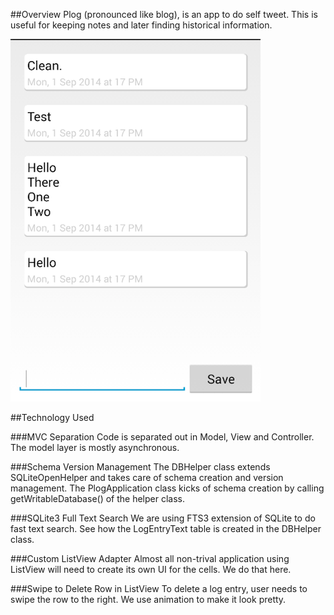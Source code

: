##Overview
Plog (pronounced like blog), is an app to do self tweet. This is useful for
keeping notes and later finding historical information.

![Screenshot](docs/screen1.png)

##Technology Used

###MVC Separation
Code is separated out in Model, View and Controller. The model layer
is mostly asynchronous.

###Schema Version Management
The DBHelper class extends SQLiteOpenHelper and takes care of
schema creation and version management. The PlogApplication class
kicks of schema creation by calling getWritableDatabase() of the helper class.

###SQLite3 Full Text Search
We are using FTS3 extension of SQLite to do fast text search. See
how the LogEntryText table is created in the DBHelper class.

###Custom ListView Adapter
Almost all non-trival application using ListView will need to create its
own UI for the cells. We do that here.

###Swipe to Delete Row in ListView
To delete a log entry, user needs to swipe the row to the right. We use
animation to make it look pretty.
